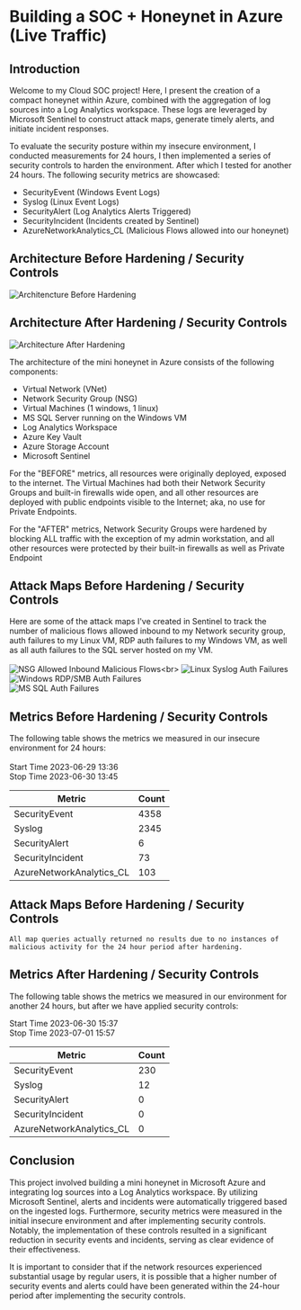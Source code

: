 # Building a SOC + Honeynet in Azure (Live Traffic)
<!--![Cloud Honeynet / SOC](https://i.imgur.com/ZWxe03e.jpg) -->

## Introduction

Welcome to my Cloud SOC project! Here, I present the creation of a compact honeynet within Azure, combined with the aggregation of log sources into a Log Analytics workspace. These logs are leveraged by Microsoft Sentinel to construct attack maps, generate timely alerts, and initiate incident responses.

To evaluate the security posture within my insecure environment, I conducted measurements for 24 hours, I then implemented a series of security controls to harden the environment. After which I tested for another 24 hours. The following security metrics are showcased:
- SecurityEvent (Windows Event Logs)
- Syslog (Linux Event Logs)
- SecurityAlert (Log Analytics Alerts Triggered)
- SecurityIncident (Incidents created by Sentinel)
- AzureNetworkAnalytics_CL (Malicious Flows allowed into our honeynet)

## Architecture Before Hardening / Security Controls
![Architencture Before Hardening](https://github.com/krzysztof-cloud/Azure-Honeynet-SOC/blob/main/architecture_before.png)

## Architecture After Hardening / Security Controls
![Architecture After Hardening](https://github.com/krzysztof-cloud/Azure-Honeynet-SOC/blob/main/architecture_after.png)

The architecture of the mini honeynet in Azure consists of the following components:

- Virtual Network (VNet)
- Network Security Group (NSG)
- Virtual Machines (1 windows, 1 linux)
- MS SQL Server running on the Windows VM
- Log Analytics Workspace
- Azure Key Vault
- Azure Storage Account
- Microsoft Sentinel

For the "BEFORE" metrics, all resources were originally deployed, exposed to the internet. The Virtual Machines had both their Network Security Groups and built-in firewalls wide open, and all other resources are deployed with public endpoints visible to the Internet; aka, no use for Private Endpoints.

For the "AFTER" metrics, Network Security Groups were hardened by blocking ALL traffic with the exception of my admin workstation, and all other resources were protected by their built-in firewalls as well as Private Endpoint

## Attack Maps Before Hardening / Security Controls
Here are some of the attack maps I've created in Sentinel to track the number of malicious flows allowed inbound to my Network security group, auth failures to my Linux VM, RDP auth failures to my Windows VM, as well as all auth failures to the SQL server hosted on my VM. <br><br>
![NSG Allowed Inbound Malicious Flows](https://github.com/krzysztof-cloud/Azure-Honeynet-SOC/blob/main/nsg-maliciousflows-allowed-in-24hrs-before.PNG?)<br>
![Linux Syslog Auth Failures](https://github.com/krzysztof-cloud/Azure-Honeynet-SOC/blob/main/syslog-linux-ssh-auth-fail-24hrs-before.PNG)<br>
![Windows RDP/SMB Auth Failures](https://github.com/krzysztof-cloud/Azure-Honeynet-SOC/blob/main/windows-rdp-auth-fail-24hrs-before.PNG)<br>
![MS SQL Auth Failures](https://github.com/krzysztof-cloud/Azure-Honeynet-SOC/blob/main/mssql-auth-fail-24hrs-before.PNG)<br>

## Metrics Before Hardening / Security Controls

The following table shows the metrics we measured in our insecure environment for 24 hours:<br><br>
Start Time 2023-06-29 13:36<br>
Stop Time 2023-06-30 13:45<br>

| Metric                   | Count
| ------------------------ | -----
| SecurityEvent            | 4358
| Syslog                   | 2345
| SecurityAlert            | 6 
| SecurityIncident         | 73
| AzureNetworkAnalytics_CL | 103

## Attack Maps Before Hardening / Security Controls

```All map queries actually returned no results due to no instances of malicious activity for the 24 hour period after hardening.```

## Metrics After Hardening / Security Controls

The following table shows the metrics we measured in our environment for another 24 hours, but after we have applied security controls:<br>

Start Time 2023-06-30 15:37<br>
Stop Time	2023-07-01 15:57<br>

| Metric                   | Count
| ------------------------ | -----
| SecurityEvent            | 230
| Syslog                   | 12
| SecurityAlert            | 0
| SecurityIncident         | 0
| AzureNetworkAnalytics_CL | 0

## Conclusion

This project involved building a mini honeynet in Microsoft Azure and integrating log sources into a Log Analytics workspace. By utilizing Microsoft Sentinel, alerts and incidents were automatically triggered based on the ingested logs. Furthermore, security metrics were measured in the initial insecure environment and after implementing security controls. Notably, the implementation of these controls resulted in a significant reduction in security events and incidents, serving as clear evidence of their effectiveness.

It is important to consider that if the network resources experienced substantial usage by regular users, it is possible that a higher number of security events and alerts could have been generated within the 24-hour period after implementing the security controls.
